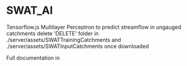 # SWAT_AI
Tensorflow.js Multilayer Perceptron to predict streamflow in ungauged catchments
delete 'DELETE' folder in ./server/assets/SWATTrainingCatchments and ./server/assets/SWATInputCatchments once downloaded

Full documentation in 
